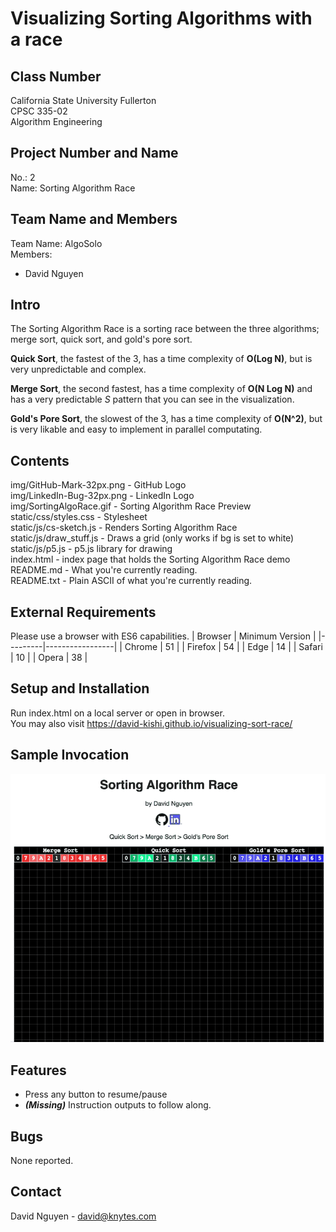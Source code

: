 # Visualizing Sorting Algorithms with a race

## Class Number
California State University Fullerton</br>
CPSC 335-02</br>
Algorithm Engineering

## Project Number and Name
No.: 2</br>
Name: Sorting Algorithm Race</br>

## Team Name and Members
Team Name: AlgoSolo</br>
Members:
* David Nguyen

## Intro
The Sorting Algorithm Race is a sorting race between the three algorithms; merge sort, quick sort, and gold's pore sort.

**Quick Sort**, the fastest of the 3, has a time complexity of **O(Log N)**, but is very unpredictable and complex.

**Merge Sort**, the second fastest, has a time complexity of **O(N Log N)** and has a very predictable *S* pattern that you can see in the visualization.

**Gold's Pore Sort**, the slowest of the 3, has a time complexity of **O(N^2)**, but is very likable and easy to implement in parallel computating.

## Contents
img/GitHub-Mark-32px.png - GitHub Logo</br>
img/LinkedIn-Bug-32px.png - LinkedIn Logo</br>
img/SortingAlgoRace.gif - Sorting Algorithm Race Preview</br>
static/css/styles.css - Stylesheet</br>
static/js/cs-sketch.js - Renders Sorting Algorithm Race</br>
static/js/draw_stuff.js - Draws a grid (only works if bg is set to white)</br>
static/js/p5.js - p5.js library for drawing</br>
index.html - index page that holds the Sorting Algorithm Race demo</br>
README.md - What you're currently reading.</br>
README.txt - Plain ASCII of what you're currently reading.</br>

## External Requirements
Please use a browser with ES6 capabilities.
| Browser | Minimum Version |
|---------|-----------------|
| Chrome  | 51              |
| Firefox | 54              |
| Edge    | 14              |
| Safari  | 10              |
| Opera   | 38              |

## Setup and Installation
Run index.html on a local server or open in browser.</br>
You may also visit https://david-kishi.github.io/visualizing-sort-race/

## Sample Invocation
![Sorting Algorithm Race Preview](img/SortingAlgoRace.gif)

## Features
 - Press any button to resume/pause
 - ***(Missing)*** Instruction outputs to follow along.

## Bugs
None reported.

## Contact
David Nguyen - david@knytes.com
